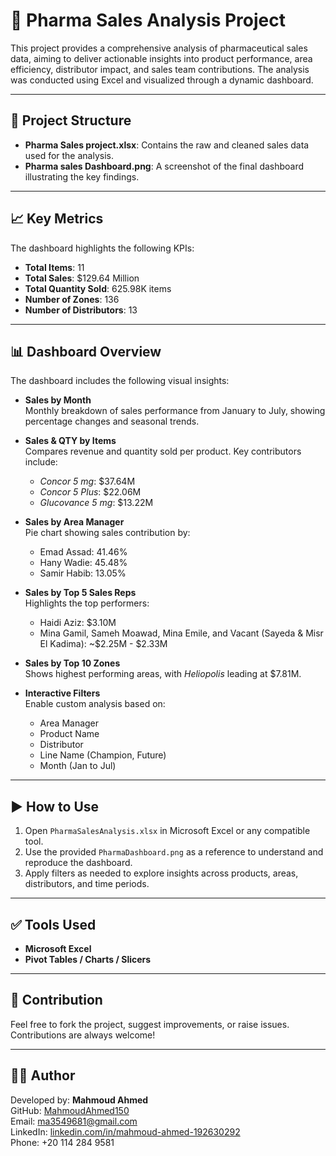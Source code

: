 # 💊 Pharma Sales Analysis Project

This project provides a comprehensive analysis of pharmaceutical sales data, aiming to deliver actionable insights into product performance, area efficiency, distributor impact, and sales team contributions. The analysis was conducted using Excel and visualized through a dynamic dashboard.

---

## 📁 Project Structure

- **Pharma Sales project.xlsx**: Contains the raw and cleaned sales data used for the analysis.
- **Pharma sales Dashboard.png**: A screenshot of the final dashboard illustrating the key findings.

---

## 📈 Key Metrics

The dashboard highlights the following KPIs:

- **Total Items**: 11  
- **Total Sales**: $129.64 Million  
- **Total Quantity Sold**: 625.98K items  
- **Number of Zones**: 136  
- **Number of Distributors**: 13  

---

## 📊 Dashboard Overview

The dashboard includes the following visual insights:

- **Sales by Month**  
  Monthly breakdown of sales performance from January to July, showing percentage changes and seasonal trends.

- **Sales & QTY by Items**  
  Compares revenue and quantity sold per product. Key contributors include:
  - *Concor 5 mg*: $37.64M  
  - *Concor 5 Plus*: $22.06M  
  - *Glucovance 5 mg*: $13.22M  

- **Sales by Area Manager**  
  Pie chart showing sales contribution by:
  - Emad Assad: 41.46%  
  - Hany Wadie: 45.48%  
  - Samir Habib: 13.05%

- **Sales by Top 5 Sales Reps**  
  Highlights the top performers:
  - Haidi Aziz: $3.10M  
  - Mina Gamil, Sameh Moawad, Mina Emile, and Vacant (Sayeda & Misr El Kadima): ~$2.25M - $2.33M

- **Sales by Top 10 Zones**  
  Shows highest performing areas, with *Heliopolis* leading at $7.81M.

- **Interactive Filters**  
  Enable custom analysis based on:
  - Area Manager  
  - Product Name  
  - Distributor  
  - Line Name (Champion, Future)  
  - Month (Jan to Jul)

---

## ▶️ How to Use

1. Open `PharmaSalesAnalysis.xlsx` in Microsoft Excel or any compatible tool.
2. Use the provided `PharmaDashboard.png` as a reference to understand and reproduce the dashboard.
3. Apply filters as needed to explore insights across products, areas, distributors, and time periods.

---

## ✅ Tools Used

- **Microsoft Excel**  
- **Pivot Tables / Charts / Slicers**  

---

## 🤝 Contribution

Feel free to fork the project, suggest improvements, or raise issues. Contributions are always welcome!

---

## 👨‍💻 Author

Developed by: **Mahmoud Ahmed**  
GitHub: [MahmoudAhmed150](https://github.com/MahmoudAhmed150)  
Email: [ma3549681@gmail.com](mailto:ma3549681@gmail.com)  
LinkedIn: [linkedin.com/in/mahmoud-ahmed-192630292](https://www.linkedin.com/in/mahmoud-ahmed-192630292)  
Phone: +20 114 284 9581
